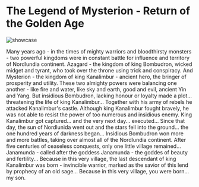 # The Legend of Mysterion - Return of the Golden Age

![showcase](../assets/showcase.jpg?raw=true)

Many years ago - in the times of mighty warriors and bloodthirsty monsters - two powerful kingdoms were in constant battle for influence and territory of Nordlundia continent.
Azagard - the kingdom of king Bombudron, wicked midget and tyrant, who took over the throne using trick and conspiracy.
And Mysterion - the kingdom of king Kanalimbur - ancient hero, the bringer of prosperity and utility.
These two almighty powers were balancing one another - like fire and water, like sky and earth, good and evil, ancient Yin and Yang.
But insidious Bombudron, lacking honour or loyalty made a plot... threatening the life of king Kanalimbur...
Together with his army of rebels he attacked Kanalimbur's castle.
Although king Kanalimbur fought bravely, he was not able to resist the power of too numerous and insidious enemy.
King Kanalimbur got captured... and the very next day... executed...
Since that day, the sun of Nordlunida went out and the stars fell into the ground... the one hundred years of darkness began...
Insidious Bombudron won more and more battles, taking over almost all of the Nordlundia continent.
After five centuries of ceaseless conquests, only one little village remained... Janamunda - called after the goddess Janamunda - the goddes of beauty and fertility...
Because in this very village, the last descendant of king Kanalimbur was born - invincible warrior, marked as the savior of this lend by prophecy of an old sage...
Because in this very village, you were born... my son.